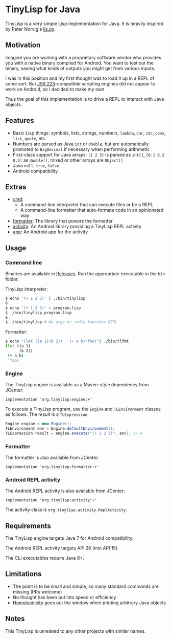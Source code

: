 # TinyLisp for Java
TinyLisp is a very simple Lisp implementation for Java. It is heavily inspired
by Peter Norvig's [lis.py](http://norvig.com/lispy.html).

## Motivation
Imagine you are working with a proprietary software vendor who provides you with
a native binary compiled for Android. You want to test out the binary, seeing
what kinds of outputs you might get from various inputs.

I was in this position and my first thought was to load it up in a REPL of some
sort. But [JSR
223](https://en.wikipedia.org/wiki/Scripting_for_the_Java_Platform)-compatible
scripting engines did not appear to work on Android, so I decided to make my
own.

Thus the goal of this implementation is to drive a REPL to interact with Java
objects.

## Features
- Basic Lisp things: symbols, lists, strings, numbers, `lambda`, `car`, `cdr`,
  `cons`, `list`, `quote`, etc.
- Numbers are parsed as Java `int` or `double`, but are automatically promoted
  to `BigDecimal` if necessary when performing arithmetic
- First-class support for Java arrays: `[1 2 3]` is parsed as `int[]`, `[0.1 0.2
  0.3]` as `double[]`; mixed or other arrays are `Object[]`
- Java `null`, `true`, `false`
- Android compatibility

## Extras
- [cmd](./cmd):
  - A command-line interpreter that can execute files or be a REPL
  - A command-line formatter that auto-formats code in an opinionated way
- [formatter](./formatter): The library that powers the formatter
- [activity](./activity): An Android library providing a TinyLisp REPL activity
- [app](./app): An Android app for the activity

## Usage
### Command line
Binaries are available in
[Releases](https://github.com/amake/TinyLisp/releases). Run the appropriate
executable in the `bin` folder.

TinyLisp interpreter:

```sh
$ echo '(+ 1 2 3)' | ./bin/tinylisp
6
$ echo '(+ 1 2 3)' > program.lisp
$ ./bin/tinylisp program.lisp
6
$ ./bin/tinylisp # No args or stdin launches REPL
```

Formatter:

```sh
$ echo "(let ((a 1)(b 2))   (+ a b)'foo)"| ./bin/tlfmt
(let ((a 1)
      (b 2))
 (+ a b)
 'foo)
```

### Engine
The TinyLisp engine is available as a Maven-style dependency from JCenter:

```
implementation 'org.tinylisp:engine:+'
```

To execute a TinyLisp program, use the `Engine` and `TLEnvironment` classes as
follows. The result is a `TLExpression`.

```java
Engine engine = new Engine();
TLEnvironment env = Engine.defaultEnvironment();
TLExpression result = engine.execute("(+ 1 2 3)", env); // 6
```

### Formatter
The formatter is also available from JCenter:

```
implementation 'org.tinylisp:formatter:+'
```

### Android REPL activity
The Android REPL activity is also available from JCenter:

```
implementation 'org.tinylisp:activity:+'
```

The activity class is `org.tinylisp.activity.ReplActivity`.

## Requirements
The TinyLisp engine targets Java 7 for Android compatibility.

The Android REPL activity targets API 28 (min API 15).

The CLI executables require Java 8+.

## Limitations
- The point is to be small and simple, so many standard commands are missing
  (PRs welcome)
- No thought has been put into speed or efficiency
- [Homoiconicity](https://en.wikipedia.org/wiki/Homoiconicity) goes out the
  window when printing arbitrary Java objects

## Notes
This TinyLisp is unrelated to any other projects with similar names.
